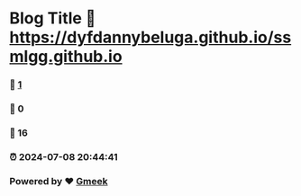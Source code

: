 # Blog Title :link: https://dyfdannybeluga.github.io/ssmlgg.github.io 
### :page_facing_up: [1](https://dyfdannybeluga.github.io/ssmlgg.github.io/tag.html) 
### :speech_balloon: 0 
### :hibiscus: 16 
### :alarm_clock: 2024-07-08 20:44:41 
### Powered by :heart: [Gmeek](https://github.com/Meekdai/Gmeek)
